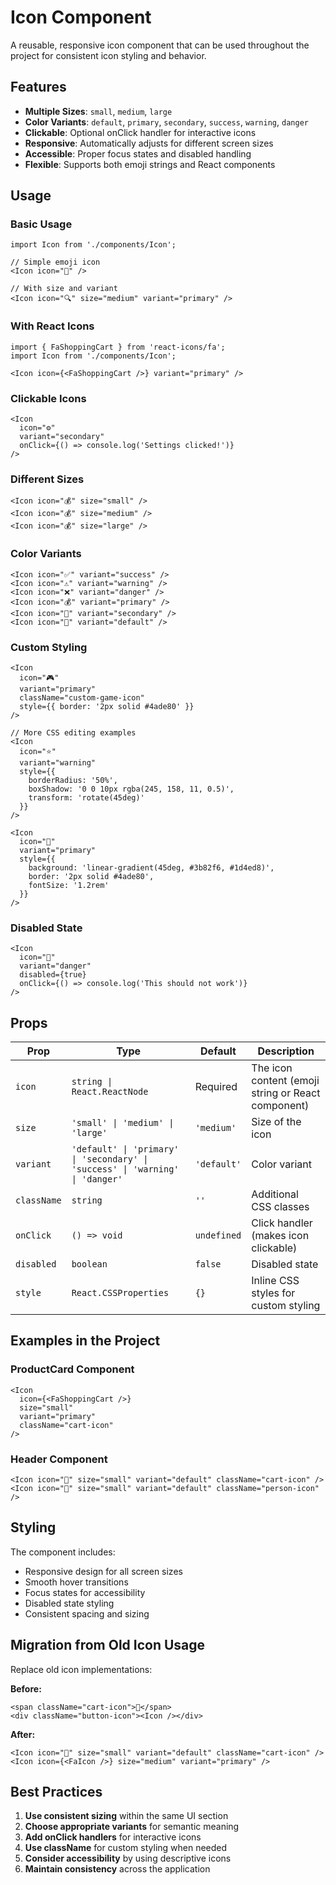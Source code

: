 # Icon Component

A reusable, responsive icon component that can be used throughout the project for consistent icon styling and behavior.

## Features

- **Multiple Sizes**: `small`, `medium`, `large`
- **Color Variants**: `default`, `primary`, `secondary`, `success`, `warning`, `danger`
- **Clickable**: Optional onClick handler for interactive icons
- **Responsive**: Automatically adjusts for different screen sizes
- **Accessible**: Proper focus states and disabled handling
- **Flexible**: Supports both emoji strings and React components

## Usage

### Basic Usage

```tsx
import Icon from './components/Icon';

// Simple emoji icon
<Icon icon="🛒" />

// With size and variant
<Icon icon="🔍" size="medium" variant="primary" />
```

### With React Icons

```tsx
import { FaShoppingCart } from 'react-icons/fa';
import Icon from './components/Icon';

<Icon icon={<FaShoppingCart />} variant="primary" />
```

### Clickable Icons

```tsx
<Icon 
  icon="⚙️" 
  variant="secondary" 
  onClick={() => console.log('Settings clicked!')} 
/>
```

### Different Sizes

```tsx
<Icon icon="💰" size="small" />
<Icon icon="💰" size="medium" />
<Icon icon="💰" size="large" />
```

### Color Variants

```tsx
<Icon icon="✅" variant="success" />
<Icon icon="⚠️" variant="warning" />
<Icon icon="❌" variant="danger" />
<Icon icon="💰" variant="primary" />
<Icon icon="👤" variant="secondary" />
<Icon icon="🔧" variant="default" />
```

### Custom Styling

```tsx
<Icon 
  icon="🎮" 
  variant="primary" 
  className="custom-game-icon"
  style={{ border: '2px solid #4ade80' }}
/>

// More CSS editing examples
<Icon 
  icon="⭐" 
  variant="warning" 
  style={{ 
    borderRadius: '50%',
    boxShadow: '0 0 10px rgba(245, 158, 11, 0.5)',
    transform: 'rotate(45deg)'
  }} 
/>

<Icon 
  icon="💎" 
  variant="primary" 
  style={{ 
    background: 'linear-gradient(45deg, #3b82f6, #1d4ed8)',
    border: '2px solid #4ade80',
    fontSize: '1.2rem'
  }} 
/>
```

### Disabled State

```tsx
<Icon 
  icon="🚫" 
  variant="danger" 
  disabled={true}
  onClick={() => console.log('This should not work')} 
/>
```

## Props

| Prop | Type | Default | Description |
|------|------|---------|-------------|
| `icon` | `string \| React.ReactNode` | Required | The icon content (emoji string or React component) |
| `size` | `'small' \| 'medium' \| 'large'` | `'medium'` | Size of the icon |
| `variant` | `'default' \| 'primary' \| 'secondary' \| 'success' \| 'warning' \| 'danger'` | `'default'` | Color variant |
| `className` | `string` | `''` | Additional CSS classes |
| `onClick` | `() => void` | `undefined` | Click handler (makes icon clickable) |
| `disabled` | `boolean` | `false` | Disabled state |
| `style` | `React.CSSProperties` | `{}` | Inline CSS styles for custom styling |

## Examples in the Project

### ProductCard Component
```tsx
<Icon 
  icon={<FaShoppingCart />} 
  size="small" 
  variant="primary" 
  className="cart-icon"
/>
```

### Header Component
```tsx
<Icon icon="🛒" size="small" variant="default" className="cart-icon" />
<Icon icon="👤" size="small" variant="default" className="person-icon" />
```

## Styling

The component includes:
- Responsive design for all screen sizes
- Smooth hover transitions
- Focus states for accessibility
- Disabled state styling
- Consistent spacing and sizing

## Migration from Old Icon Usage

Replace old icon implementations:

**Before:**
```tsx
<span className="cart-icon">🛒</span>
<div className="button-icon"><Icon /></div>
```

**After:**
```tsx
<Icon icon="🛒" size="small" variant="default" className="cart-icon" />
<Icon icon={<FaIcon />} size="medium" variant="primary" />
```

## Best Practices

1. **Use consistent sizing** within the same UI section
2. **Choose appropriate variants** for semantic meaning
3. **Add onClick handlers** for interactive icons
4. **Use className** for custom styling when needed
5. **Consider accessibility** by using descriptive icons
6. **Maintain consistency** across the application
